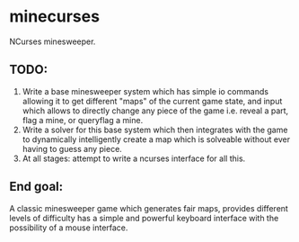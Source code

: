 minecurses
==========

NCurses minesweeper.

TODO:
-----
1. Write a base minesweeper system which has simple io commands allowing it to get different "maps" of the current game state, and input which allows to directly change any piece of the game i.e. reveal a part, flag a mine, or queryflag a mine.
2. Write a solver for this base system which then integrates with the game to dynamically intelligently create a map which is solveable without ever having to guess any piece.
3. At all stages: attempt to write a ncurses interface for all this.

End goal:
---------
A classic minesweeper game which generates fair maps, provides different levels of difficulty has a simple and powerful keyboard interface with the possibility of a mouse interface.
